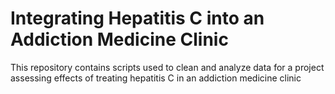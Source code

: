 # Integrating Hepatitis C into an Addiction Medicine Clinic
This repository contains scripts used to clean and analyze data for a project assessing effects of treating hepatitis C in an addiction medicine clinic

